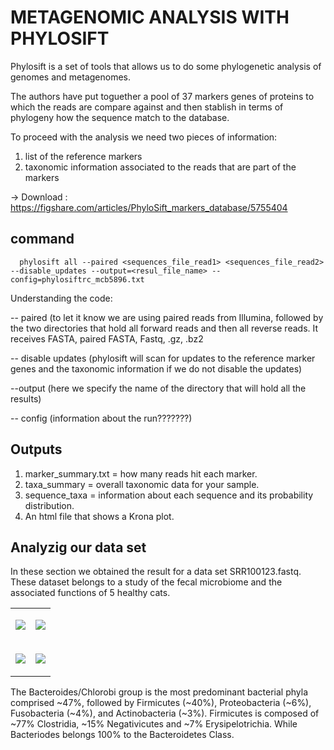 # METAGENOMIC ANALYSIS WITH PHYLOSIFT

Phylosift is a set of tools that allows us to do some phylogenetic analysis of genomes and metagenomes. 

The authors have put toguether a pool of 37 markers genes of proteins to which the reads are compare against and then stablish in terms of phylogeny how the sequence match to the database.

To proceed with the analysis we need two pieces of information:
  <ol>
  <li> list of the reference markers </li>
  <li> taxonomic information associated to the reads that are part of the markers</li>
  </ol>
 
  -> Download : https://figshare.com/articles/PhyloSift_markers_database/5755404
  
## command
  
      phylosift all --paired <sequences_file_read1> <sequences_file_read2> --disable_updates --output=<resul_file_name> --config=phylosiftrc_mcb5896.txt
  
 Understanding the code:
 
  -- paired (to let it know we are using paired reads from Illumina, followed by the two directories that hold all forward reads and then all reverse reads. It receives FASTA, paired FASTA, Fastq, .gz, .bz2
  
  -- disable updates (phylosift will scan for updates to the reference marker genes and the taxonomic information if we do not disable the updates)
  
  --output (here we specify the name of the directory that will hold all the results)
  
  -- config (information about the run???????)
 
## Outputs
 <ol>
  <li>marker_summary.txt = how many reads hit each marker.</li>
  <li>taxa_summary = overall taxonomic data for your sample.</li>
  <li>sequence_taxa = information about each sequence and its probability distribution.</li>
  <li>An html file that shows a Krona plot.</li>
 </ol>

## Analyzig our data set

In these section we obtained the result for a data set SRR100123.fastq. These dataset belongs to a study of the fecal microbiome and the associated functions of 5 healthy cats.

<table>
  <td><p align="center"><img src="/IMAGES/bacteriacomposition2.jpg"></p></td>
  <td><p align="center"><img src="/IMAGES/bacteriacomposition.jpg"></p></td>
  <tr>
  <td><p align="center"><img src="/IMAGES/firmicutescomposition.jpg"></p></td>
  <td><p align="center"><img src="/IMAGES/bacteriodetescomposition.jpg"></p></td>
  </tr>
 </table>

The Bacteroides/Chlorobi group is the most predominant bacterial phyla comprised ~47%, followed by Firmicutes (~40%), Proteobacteria (~6%), Fusobacteria (~4%), and Actinobacteria (~3%). 
Firmicutes is composed of ~77% Clostridia, ~15% Negativicutes and ~7% Erysipelotrichia. While Bacteriodes belongs 100% to the Bacteroidetes Class.


